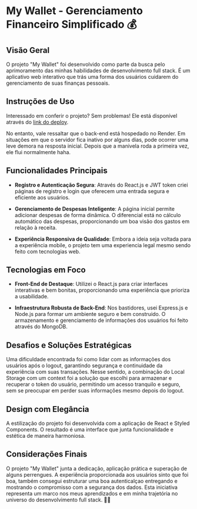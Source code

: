 # My Wallet - Gerenciamento Financeiro Simplificado 💰


## Visão Geral

O projeto "My Wallet" foi desenvolvido como parte da busca pelo aprimoramento das minhas habilidades de desenvolvimento full stack. É um aplicativo web interativo que trás uma forma dos usuários cuidarem do gerenciamento de suas finanças pessoais.

## Instruções de Uso

Interessado em conferir o projeto? Sem problemas! Ele está disponível através do [link do deploy](https://my-wallet-react-two.vercel.app/).

No entanto, vale ressaltar que o back-end está hospedado no Render. Em situações em que o servidor fica inativo por alguns dias, pode ocorrer uma leve demora na resposta inicial. Depois que a manivela roda a primeira vez, ele flui normalmente haha.

## Funcionalidades Principais

- **Registro e Autenticação Segura**: Através do React.js e JWT token criei páginas de registro e login que oferecem uma entrada segura e eficiente aos usuários.

- **Gerenciamento de Despesas Inteligente**: A página inicial permite adicionar despesas de forma dinâmica. O diferencial está no cálculo automático das despesas, proporcionando um boa visão dos gastos em relação à receita.

- **Experiência Responsiva de Qualidade**: Embora a ideia seja voltada para a experiência mobile, o projeto tem uma experiencia legal mesmo sendo feito com tecnologias web.

## Tecnologias em Foco

- **Front-End de Destaque**: Utilizei o React.js para criar interfaces interativas e bem bonitas, proporcionando uma experiência que prioriza a usabilidade.

- **Infraestrutura Robusta de Back-End**: Nos bastidores, usei Express.js e Node.js para formar um ambiente seguro e bem construido. O armazenamento e gerenciamento de informações dos usuários foi feito através do MongoDB.

## Desafios e Soluções Estratégicas

Uma dificuldade encontrada foi como lidar com as informações dos usuários após o logout, garantindo segurança e continuidade da experiência com suas transações. Nesse sentido, a combinação do Local Storage com um context foi a solução que escolhi para armazenar e recuperar o token do usuário, permitindo um acesso tranquilo e seguro, sem se preocupar em perder suas informações mesmo depois do logout.



## Design com Elegância

A estilização do projeto foi desenvolvida com a aplicação de React e Styled Components. O resultado é uma interface que junta funcionalidade e estética de maneira harmoniosa.

## Considerações Finais

O projeto "My Wallet" junta a dedicação, aplicação prática e superação de alguns perrengues. A experiência proporcionada aos usuários sinto que foi boa, também consegui estruturar uma boa autenticalçao entregando e mostrando o compromisso com a segurança dos dados. Esta iniciativa representa um marco nos meus aprendizados e em minha trajetória no universo do desenvolvimento full stack. 🌟🚀
